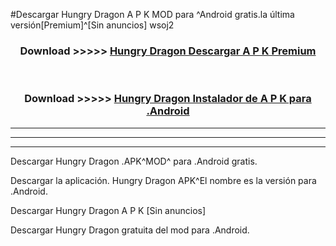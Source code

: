 #Descargar Hungry Dragon  A P K MOD para ^Android gratis.la última versión[Premium]^[Sin anuncios] wsoj2



<div align="center">
<h3>Download >>>>> <a href="https://es-web.web.app/?es= Hungry Dragon ">Hungry Dragon  Descargar A P K Premium</a></h3><br>

<h3>Download >>>>> <a href="https://es-web.web.app/?es= Hungry Dragon ">Hungry Dragon  Instalador de A P K para .Android</a></h3>
</div>


----------------------------------------------------------

----------------------------------------------------------

----------------------------------------------------------

Descargar Hungry Dragon  .APK^MOD^ para .Android gratis.

Descargar la aplicación. Hungry Dragon  APK^El nombre es la versión para .Android.

Descargar Hungry Dragon  A P K [Sin anuncios]

Descargar Hungry Dragon  gratuita del mod para .Android.